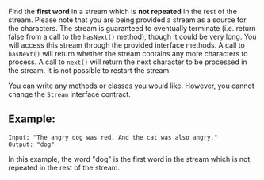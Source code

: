 Find the **first word** in a stream which is **not repeated** in the rest of the stream.
Please note that you are being provided a stream as a source for the characters.
The stream is guaranteed to eventually terminate (i.e. return false from a call to the `hasNext()` method), though it could be very long.
You will access this stream through the provided interface methods.
A call to `hasNext()` will return whether the stream contains any more characters to process.
A call to `next()` will return the next character to be processed in the stream.
It is not possible to restart the stream. 

You can write any methods or classes you would like. However, you cannot change the `Stream` interface contract.

Example:
--------
	Input: "The angry dog was red. And the cat was also angry."
	Output: "dog"
In this example, the word "dog" is the first word in the stream which is not repeated in the rest of the stream. 
